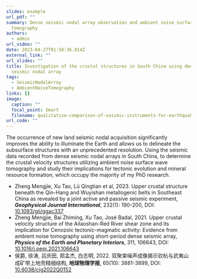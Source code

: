 ```yaml
---
slides: example
url_pdf: ""
summary: D﻿ense seismic nodal array observation and ambient noise surface wave
  tomography
authors:
  - admin
url_video: ""
date: 2023-04-27T01:58:36.814Z
external_link: ""
url_slides: ""
title: Investigation of the crustal structures in South China using dense
  seismic nodal array
tags:
  - SeismicNodalArray
  - AmbientNoiseTomography
links: []
image:
  caption: ""
  focal_point: Smart
  filename: qualitative-comparison-of-seismic-instruments-for-earthquake-rapid-response-scored-in.png
url_code: ""
---
```

The occurrence of new land seismic nodal acquisition significantly improves the ability to illuminate the Earth and allows us to delineate the subsurface structures with an unprecedented resolution. Using the seismic data recorded from dense seismic nodal arrays in South China, to determine the crustal velocity structures utilizing ambient noise surface wave tomography and study their implications for tectonic evolution and mineral resource formation, which occupy the majority of my PhD research.

* Zheng Mengjie, Xu Tao, Lü Qingtian et al, 2023. Upper crustal structure beneath the Qin-Hang and Wuyishan metallogenic belts in Southeast China as revealed by a joint active and passive seismic experiment, ***Geophysical Journal International***, 232(1): 190-200, DOI: [10.1093/gji/ggac337](https://doi.org/10.1093/gji/ggac337)
* Zheng Mengjie, Bai Zhiming, Xu Tao, José Badal, 2021. Upper crustal velocity structure of the Ailaoshan-Red River shear zone and its implication for Cenozoic tectonic-magmatic activity: Evidence from ambient noise tomography using short-period dense seismic array, ***Physics of the Earth and Planetary Interiors***, 311, 106643, DOI: [10.1016/j.pepi.2021.106643](https://doi.org/10.1016/j.pepi.2021.106643)
* 侯爵, 徐涛, 吕庆田, 郑孟杰, 白志明, 2022. 双聚束噪声成像揭示钦杭与武夷山成矿带上地壳精细结构, **地球物理学报**, 65(10): 3881-3899, DOI: [10.6038/cjg2022Q0152](https://doi.org/10.6038/cjg2022Q0152)